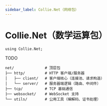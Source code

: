 ```yaml
---
sidebar_label: Collie.Net（网络包）
---
```


# Collie.Net（数学运算包）

```collie
using Collie.Net;
```

TODO

```
net/              # 顶层包
├── http/         # HTTP 客户端/服务器
│   ├── client/   # 客户端核心（连接池、请求构造）
│   └── server/   # 服务器端逻辑（路由、中间件）
├── tcp/          # TCP 基础通信
├── websocket/    # WebSocket 支持
└── utils/        # 公用工具（编解码、证书处理）
```
